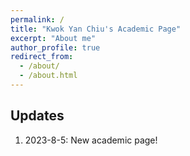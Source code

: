 ```yaml
---
permalink: /
title: "Kwok Yan Chiu's Academic Page"
excerpt: "About me"
author_profile: true
redirect_from: 
  - /about/
  - /about.html
---
```


## Updates

1. 2023-8-5: New academic page!